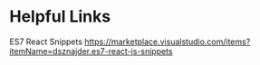 # Helpful Links

ES7 React Snippets
https://marketplace.visualstudio.com/items?itemName=dsznajder.es7-react-js-snippets